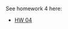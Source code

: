 See homework 4 here:
- [HW 04](https://stat545-ubc-hw-2019-20.github.io/stat545-hw-evelynjulia/hw04/hw04_eve.html)
